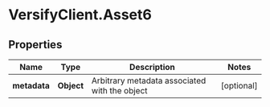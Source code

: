 # VersifyClient.Asset6

## Properties

Name | Type | Description | Notes
------------ | ------------- | ------------- | -------------
**metadata** | **Object** | Arbitrary metadata associated with the object | [optional] 



